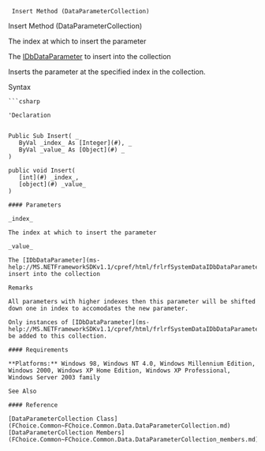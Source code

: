 ﻿     Insert Method (DataParameterCollection)                                                   

Insert Method (DataParameterCollection)

The index at which to insert the parameter

The [IDbDataParameter](ms-help://MS.NETFrameworkSDKv1.1/cpref/html/frlrfSystemDataIDbDataParameterClassTopic.htm) to insert into the collection

Inserts the parameter at the specified index in the collection.

Syntax

```vbnet
```csharp

'Declaration
 

Public Sub Insert( _
   ByVal _index_ As [Integer](#), _
   ByVal _value_ As [Object](#) _
) 

public void Insert( 
   [int](#) _index_,
   [object](#) _value_
)

#### Parameters

_index_

The index at which to insert the parameter

_value_

The [IDbDataParameter](ms-help://MS.NETFrameworkSDKv1.1/cpref/html/frlrfSystemDataIDbDataParameterClassTopic.htm) to insert into the collection

Remarks

All parameters with higher indexes then this parameter will be shifted down one in index to accomodates the new parameter.  

Only instances of [IDbDataParameter](ms-help://MS.NETFrameworkSDKv1.1/cpref/html/frlrfSystemDataIDbDataParameterClassTopic.htm) can be added to this collection.

#### Requirements

**Platforms:** Windows 98, Windows NT 4.0, Windows Millennium Edition, Windows 2000, Windows XP Home Edition, Windows XP Professional, Windows Server 2003 family

See Also

#### Reference

[DataParameterCollection Class](FChoice.Common~FChoice.Common.Data.DataParameterCollection.md)  
[DataParameterCollection Members](FChoice.Common~FChoice.Common.Data.DataParameterCollection_members.md)